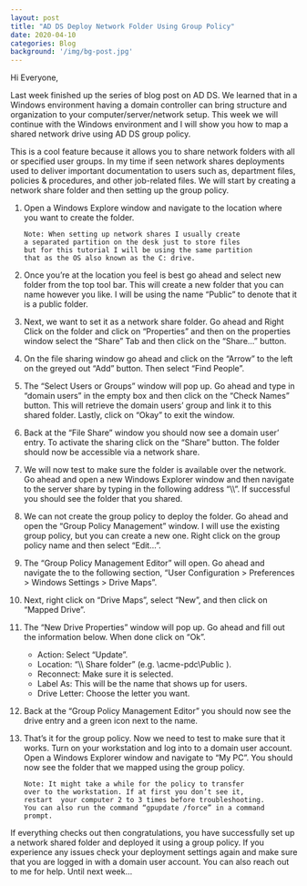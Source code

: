 ```yaml
---
layout: post
title: "AD DS Deploy Network Folder Using Group Policy"
date: 2020-04-10
categories: Blog
background: '/img/bg-post.jpg'
---
```


Hi Everyone,

Last week finished up the series of blog post on AD DS. We learned that in a Windows environment having 
a domain controller can bring structure and organization to your computer/server/network setup. This week 
we will continue with the Windows environment and I will show you how to map a shared network drive using 
AD DS group policy.

This is a cool feature because it allows you to share network folders with all or specified user groups. 
In my time if seen network shares deployments used to deliver important documentation to users such as, 
department files, policies & procedures, and other job-related files. We will start by creating a network 
share folder and then setting up the group policy. 


1. Open a Windows Explore window and navigate to the location where you want to create the folder.

       Note: When setting up network shares I usually create 
       a separated partition on the desk just to store files 
       but for this tutorial I will be using the same partition 
       that as the OS also known as the C: drive.

2. Once you’re at the location you feel is best go ahead and select new folder from the top tool bar. 
   This will create a new folder that you can name however you like. I will be using the name “Public” 
   to denote that it is a public folder.

3. Next, we want to set it as a network share folder. Go ahead and Right Click on the folder and click on 
   “Properties” and then on the properties window select the “Share” Tab and then click on the “Share…” button.

4. On the file sharing window go ahead and click on the “Arrow” to the left on the greyed out “Add” button. 
   Then select “Find People”.

5. The “Select Users or Groups” window will pop up. Go ahead and type in “domain users” in the empty box and 
   then click on the “Check Names” button. This will retrieve the domain users’ group and link it to this shared 
   folder. Lastly, click on “Okay” to exit the window.

6. Back at the “File Share” window you should now see a domain user’ entry. To activate the sharing click on the 
   “Share” button. The folder should now be accessible via a network share.

7. We will now test to make sure the folder is available over the network. Go ahead and open a new Windows Explorer 
   window and then navigate to the server share by typing in the following address “\\<server name>\”. If successful 
   you should see the folder that you shared. 

8. We can not create the group policy to deploy the folder. Go ahead and open the “Group Policy Management” window. I 
   will use the existing group policy, but you can create a new one. Right click on the group policy name and then 
   select “Edit…”.

9. The “Group Policy Management Editor” will open. Go ahead and navigate the to the following section, “User 
   Configuration > Preferences > Windows Settings > Drive Maps”.

10. Next, right click on “Drive Maps”, select “New”, and then click on “Mapped Drive”.

11. The “New Drive Properties” window will pop up. Go ahead and fill out the information below. When done click 
    on “Ok”.

     -	Action:	 Select “Update”.
     -	Location: “\\<server name>\ Share folder” (e.g. \\acme-pdc\Public ).
     -	Reconnect:  Make sure it is selected.
     -	Label As: This will be the name that shows up for users.
     -	Drive Letter:  Choose the letter you want.

12. Back at the “Group Policy Management Editor” you should now see the drive entry and a green icon next to the name.

13. That’s it for the group policy. Now we need to test to make sure that it works. Turn on your workstation and log 
    into to a domain user account. Open a Windows Explorer window and navigate to “My PC”. You should now see the folder 
    that we mapped using the group policy. 

        Note: It might take a while for the policy to transfer 
        over to the workstation. If at first you don’t see it, 
        restart  your computer 2 to 3 times before troubleshooting. 
        You can also run the command “gpupdate /force” in a command 
        prompt.

If everything checks out then congratulations, you have successfully set up a network shared folder and deployed it 
using a group policy. If you experience any issues check your deployment settings again and make sure that you are 
logged in with a domain user account. You can also reach out to me for help. Until next week…


